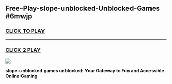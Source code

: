 
## Free-Play-slope-unblocked-Unblocked-Games #6mwjp
<h3>
<a href="https://news.freeplayer.one?title=slope-unblocked&ref=8M">CLICK TO PLAY</a></h3>
<hr>

<h3>
<a href="https://news.freeplayer.one?title=slope-unblocked&ref=8M">CLICK 2 PLAY</a>
  
</h3>

<a href="https://news.freeplayer.one?title=slope-unblocked&ref=8M"><img src="https://clearcache.store/games.png"></a>


**slope-unblocked games unblocked: Your Gateway to Fun and Accessible Online Gaming**
